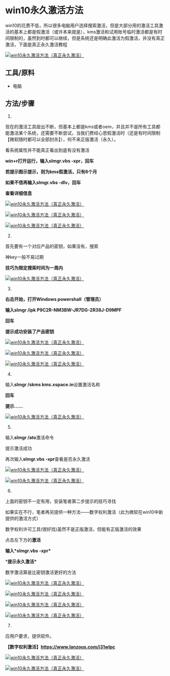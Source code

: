 # win10永久激活方法

win10的花费不低，所以很多电脑用户选择搜索激活，但是大部分用的激活工具激活的基本上都是假激活（或许本来就是），kms激活和试用账号临时激活都是有时间限制的，虽然到时都可以继续，但是系统还是明确此激活为假激活，并没有真正激活，下面是真正永久激活教程

[![win10永久激活方法（真正永久激活）](../../../static/img/574e9258d109b3de70937f82c0bf6c81800a4c28.jpg)](http://jingyan.baidu.com/album/9113f81b4d49232b3314c75e.html?picindex=1)

## 工具/原料

- 电脑

## 方法/步骤

1. 

   现在的激活工具层出不断，但基本上都是kms或者oem，并且并不是所有工具都能激活某个系统，还需要不断尝试，当我们费经心思假激活时（还是有时间限制【微软随时都可以全部封杀】），何不来正版激活（永久）。

   看系统属性并不能真正看出到底有没有激活

   **win+r打开运行，输入slmgr.vbs -xpr，回车**

   **若提示图示提示，则为kms假激活，只有6个月**

   **如果不信再输入slmgr.vbs -dlv，回车**

   **查看详细信息**

   [![win10永久激活方法（真正永久激活）](../../../static/img/2934349b033b5bb56b13bd143ad3d539b700bc10.jpg)](http://jingyan.baidu.com/album/9113f81b4d49232b3314c75e.html?picindex=2)

   [![win10永久激活方法（真正永久激活）](../../../static/img/10dfa9ec8a13632714815ed99d8fa0ec09fac7e8.jpg)](http://jingyan.baidu.com/album/9113f81b4d49232b3314c75e.html?picindex=3)

   [![win10永久激活方法（真正永久激活）](../../../static/img/503d269759ee3d6d2a711b214f166d224e4adea1.jpg)](http://jingyan.baidu.com/album/9113f81b4d49232b3314c75e.html?picindex=4)

2. 

   首先要有一个对应产品的密钥，如果没有，搜索

   神key一般不易过期

   **技巧为限定搜索时间为一周内**

   [![win10永久激活方法（真正永久激活）](../../../static/img/ca1349540923dd54bd633982dd09b3de9d8248cc.jpg)](http://jingyan.baidu.com/album/9113f81b4d49232b3314c75e.html?picindex=5)

3. 

   **右击开始，打开Windows powershall（管理员）**

   **输入slmgr /ipk P9C2R-NM3BW-JR7DG-2R38J-D9MPF**

   **回车**

   **提示成功安装了产品密钥**

   [![win10永久激活方法（真正永久激活）](../../../static/img/80cb39dbb6fd5266f5f3a2fea718972bd507367b.jpg)](http://jingyan.baidu.com/album/9113f81b4d49232b3314c75e.html?picindex=6)

   [![win10永久激活方法（真正永久激活）](../../../static/img/8435e5dde71190efa4060b35c21b9d16fcfa605f.jpg)](http://jingyan.baidu.com/album/9113f81b4d49232b3314c75e.html?picindex=7)

   [![win10永久激活方法（真正永久激活）](../../../static/img/0b46f21fbe096b637858c7ba00338744eaf8ac93.jpg)](http://jingyan.baidu.com/album/9113f81b4d49232b3314c75e.html?picindex=8)

4. 

   输入**slmgr /skms kms.xspace.in**设置激活名称

   **回车**

   **提示……**

   [![win10永久激活方法（真正永久激活）](../../../static/img/21a4462309f790521deeded400f3d7ca7acbd563.jpg)](http://jingyan.baidu.com/album/9113f81b4d49232b3314c75e.html?picindex=9)

5. 

   输入**slmgr /ato**激活命令

   提示激活成功

   再次输入**slmgr.vbs -xpr**查看是否永久激活

   [![win10永久激活方法（真正永久激活）](../../../static/img/d8f9d72a6059252d4c6c85ee389b033b5ab5b9e5.jpg)](http://jingyan.baidu.com/album/9113f81b4d49232b3314c75e.html?picindex=10)

   [![win10永久激活方法（真正永久激活）](../../../static/img/4bed2e738bd4b31cdefd0c518bd6277f9f2ff813.jpg)](http://jingyan.baidu.com/album/9113f81b4d49232b3314c75e.html?picindex=11)

6. 

   上面的密钥不一定有用，安装笔者第二步提示的技巧寻找

   如果实在不行，笔者再另提供一种方法——数字权利激活（此为微软在win10中新提供的激活方式）

   数字权利许可工具(很好找)虽然不是正版激活，但能有正版激活的效果

   点击左下方的**激活**

   **输入\*slmgr.vbs -xpr\***

   ***提示永久激活\***

   数字激活算是比密钥激活更好的方法

   [![win10永久激活方法（真正永久激活）](../../../static/img/0d338744ebf81a4cc3e97723db2a6059242da605.jpg)](http://jingyan.baidu.com/album/9113f81b4d49232b3314c75e.html?picindex=12)

   [![win10永久激活方法（真正永久激活）](../../../static/img/e61190ef76c6a7ef1f8132ccf1faaf51f2de66b1.jpg)](http://jingyan.baidu.com/album/9113f81b4d49232b3314c75e.html?picindex=13)

   [![win10永久激活方法（真正永久激活）](../../../static/img/b03533fa828ba61e5e9b52c54d34970a314e59e7.jpg)](http://jingyan.baidu.com/album/9113f81b4d49232b3314c75e.html?picindex=14)

   [![win10永久激活方法（真正永久激活）](../../../static/img/960a304e251f95ca2c6a085cc5177f3e660952b9.jpg)](http://jingyan.baidu.com/album/9113f81b4d49232b3314c75e.html?picindex=15)

7. 

   应用户要求，提供软件。

   **【数字权利激活】https://www.lanzous.com/i31wlpc**

   [![win10永久激活方法（真正永久激活）](../../../static/img/3bf33a87e950352af17e0bdc5e43fbf2b3118bc2.jpg)](http://jingyan.baidu.com/album/9113f81b4d49232b3314c75e.html?picindex=16)

   [![win10永久激活方法（真正永久激活）](../../../static/img/f3d3572c11dfa9ec8b1a78c36fd0f703918fc129.jpg)](http://jingyan.baidu.com/album/9113f81b4d49232b3314c75e.html?picindex=17)
